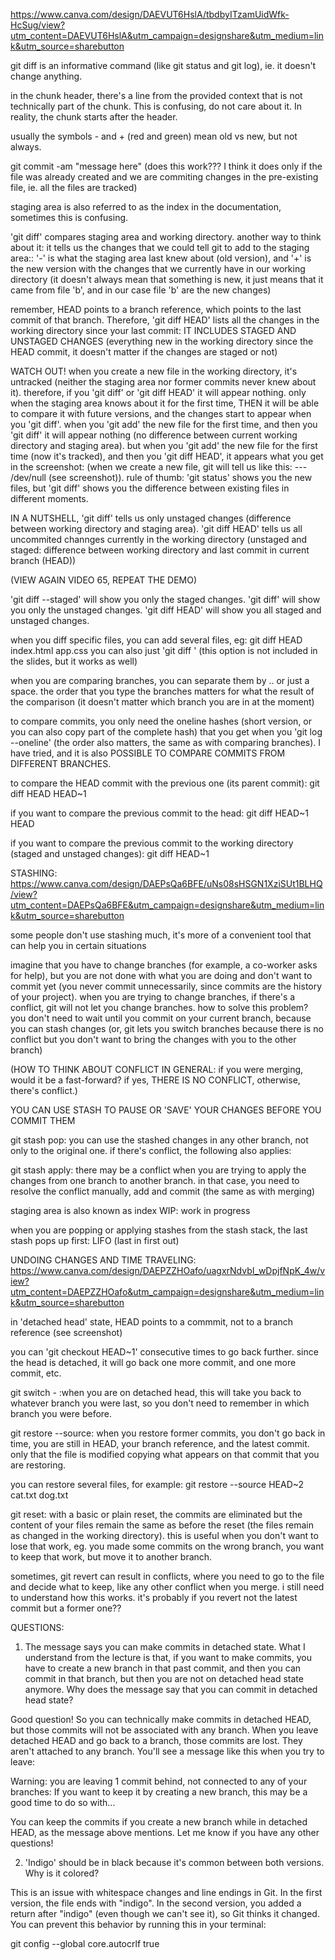 https://www.canva.com/design/DAEVUT6HslA/tbdbyITzamUidWfk-HcSug/view?utm_content=DAEVUT6HslA&utm_campaign=designshare&utm_medium=link&utm_source=sharebutton

git diff is an informative command (like git status and git log), ie. it doesn't change anything.

in the chunk header, there's a line from the provided context that is not technically part of the chunk. This is confusing, do not care about it. In reality, the chunk starts after the header.

usually the symbols - and + (red and green) mean old vs new, but not always.

git commit -am "message here" (does this work??? I think it does only if the file was already created and we are commiting changes in the pre-existing file, ie. all the files are tracked)

staging area is also referred to as the index in the documentation, sometimes this is confusing.

'git diff' compares staging area and working directory. another way to think about it: it tells us the changes that we could tell git to add to the staging area:: '-' is what the staging area last knew about (old version), and '+' is the new version with the changes that we currently have in our working directory (it doesn't always mean that something is new, it just means that it came from file 'b', and in our case file 'b' are the new changes)

remember, HEAD points to a branch reference, which points to the last commit of that branch. Therefore, 'git diff HEAD' lists all the changes in the working directory since your last commit: IT INCLUDES STAGED AND UNSTAGED CHANGES (everything new in the working directory since the HEAD commit, it doesn't matter if the changes are staged or not)

WATCH OUT! when you create a new file in the working directory, it's untracked (neither the staging area nor former commits never knew about it). therefore, if you 'git diff' or 'git diff HEAD' it will appear nothing. only when the staging area knows about it for the first time, THEN it will be able to compare it with future versions, and the changes start to appear when you 'git diff'.
when you 'git add' the new file for the first time, and then you 'git diff' it will appear nothing (no difference between current working directory and staging area). but when you 'git add' the new file for the first time (now it's tracked), and then you 'git diff HEAD', it appears what you get in the screenshot: (when we create a new file, git will tell us like this: --- /dev/null (see screenshot)).
rule of thumb: 'git status' shows you the new files, but 'git diff' shows you the difference between existing files in different moments.

IN A NUTSHELL, 'git diff' tells us only unstaged changes (difference between working directory and staging area). 'git diff HEAD' tells us all uncommited channges currently in the working directory (unstaged and staged: difference between working directory and last commit in current branch (HEAD))

(VIEW AGAIN VIDEO 65, REPEAT THE DEMO)

'git diff --staged' will show you only the staged changes.
'git diff' will show you only the unstaged changes.
'git diff HEAD' will show you all staged and unstaged changes.

when you diff specific files, you can add several files, eg: git diff HEAD index.html app.css
you can also just 'git diff <file-name>' (this option is not included in the slides, but it works as well)

when you are comparing branches, you can separate them by .. or just a space. the order that you type the branches matters for what the result of the comparison (it doesn't matter which branch you are in at the moment)

to compare commits, you only need the oneline hashes (short version, or you can also copy part of the complete hash) that you get when you 'git log --oneline' (the order also matters, the same as with comparing branches). I have tried, and it is also POSSIBLE TO COMPARE COMMITS FROM DIFFERENT BRANCHES.

to compare the HEAD commit with the previous one (its parent commit):
git diff HEAD HEAD~1

if you want to compare the previous commit to the head:
git diff HEAD~1 HEAD

if you want to compare the previous commit to the working directory (staged and unstaged changes):
git diff HEAD~1

STASHING:
https://www.canva.com/design/DAEPsQa6BFE/uNs08sHSGN1XziSUt1BLHQ/view?utm_content=DAEPsQa6BFE&utm_campaign=designshare&utm_medium=link&utm_source=sharebutton

some people don't use stashing much, it's more of a convenient tool that can help you in certain situations

imagine that you have to change branches (for example, a co-worker asks for help), but you are not done with what you are doing and don't want to commit yet (you never commit unnecessarily, since commits are the history of your project). when you are trying to change branches, if there's a conflict, git will not let you change branches. how to solve this problem? you don't need to wait until you commit on your current branch, because you can stash changes (or, git lets you switch branches because there is no conflict but you don't want to bring the changes with you to the other branch)

(HOW TO THINK ABOUT CONFLICT IN GENERAL: if you were merging, would it be a fast-forward? if yes, THERE IS NO CONFLICT, otherwise, there's conflict.)

YOU CAN USE STASH TO PAUSE OR 'SAVE' YOUR CHANGES BEFORE YOU COMMIT THEM

git stash pop: you can use the stashed changes in any other branch, not only to the original one. if there's conflict, the following also applies:

git stash apply: there may be a conflict when you are trying to apply the changes from one branch to another branch. in that case, you need to resolve the conflict manually, add and commit (the same as with merging)

staging area is also known as index
WIP: work in progress

when you are popping or applying stashes from the stash stack, the last stash pops up first: LIFO (last in first out)

UNDOING CHANGES AND TIME TRAVELING:
https://www.canva.com/design/DAEPZZHOafo/uagxrNdvbI_wDpjfNpK_4w/view?utm_content=DAEPZZHOafo&utm_campaign=designshare&utm_medium=link&utm_source=sharebutton

in 'detached head' state, HEAD points to a commmit, not to a branch reference (see screenshot)

you can 'git checkout HEAD~1' consecutive times to go back further. since the head is detached, it will go back one more commit, and one more commit, etc.

git switch - :when you are on detached head, this will take you back to whatever branch you were last, so you don't need to remember in which branch you were before.

git restore --source: when you restore former commits, you don't go back in time, you are still in HEAD, your branch reference, and the latest commit. only that the file is modified copying what appears on that commit that you are restoring.

you can restore several files, for example:
git restore --source HEAD~2 cat.txt dog.txt

git reset: with a basic or plain reset, the commits are eliminated but the content of your files remain the same as before the reset (the files remain as changed in the working directory). this is useful when you don't want to lose that work, eg. you made some commits on the wrong branch, you want to keep that work, but move it to another branch.

sometimes, git revert can result in conflicts, where you need to go to the file and decide what to keep, like any other conflict when you merge. i still need to understand how this works. it's probably if you revert not the latest commit but a former one??

QUESTIONS:

1. The message says you can make commits in detached state. What I understand from the lecture is that, if you want to make commits, you have to create a new branch in that past commit, and then you can commit in that branch, but then you are not on detached head state anymore. Why does the message say that you can commit in detached head state?

Good question! So you can technically make commits in detached HEAD, but those commits will not be associated with any branch. When you leave detached HEAD and go back to a branch, those commits are lost. They aren't attached to any branch. You'll see a message like this when you try to leave:

Warning: you are leaving 1 commit behind, not connected to
any of your branches:
If you want to keep it by creating a new branch, this may be a good time
to do so with...

You can keep the commits if you create a new branch while in detached HEAD, as the message above mentions. Let me know if you have any other questions!

2. 'Indigo' should be in black because it's common between both versions. Why is it colored?

This is an issue with whitespace changes and line endings in Git. In the first version, the file ends with "indigo". In the second version, you added a return after "indigo" (even though we can't see it), so Git thinks it changed. You can prevent this behavior by running this in your terminal:

git config --global core.autocrlf true
